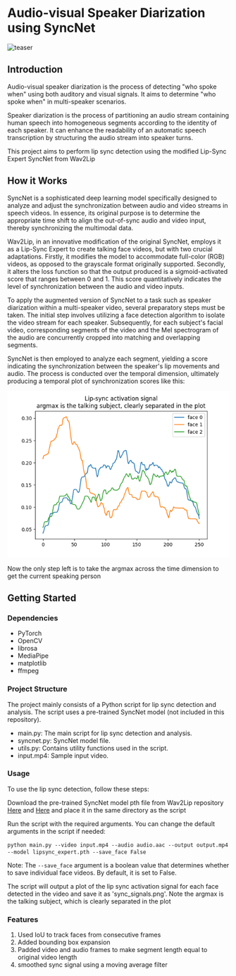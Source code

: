 # Audio-visual Speaker Diarization using SyncNet

![teaser](https://github.com/wangyz1999/syncnet-speaker-diarization/blob/main/imgs/teaser.gif)

## Introduction
Audio-visual speaker diarization is the process of detecting "who spoke when" using both auditory and visual signals. It aims to determine "who spoke when" in multi-speaker scenarios.

Speaker diarization is the process of partitioning an audio stream containing human speech into homogeneous segments according to the identity of each speaker. It can enhance the readability of an automatic speech transcription by structuring the audio stream into speaker turns.

This project aims to perform lip sync detection using the modified Lip-Sync Expert SyncNet from Wav2Lip

## How it Works

SyncNet is a sophisticated deep learning model specifically designed to analyze and adjust the synchronization between audio and video streams in speech videos. In essence, its original purpose is to determine the appropriate time shift to align the out-of-sync audio and video input, thereby synchronizing the multimodal data.

Wav2Lip, in an innovative modification of the original SyncNet, employs it as a Lip-Sync Expert to create talking face videos, but with two crucial adaptations. Firstly, it modifies the model to accommodate full-color (RGB) videos, as opposed to the grayscale format originally supported. Secondly, it alters the loss function so that the output produced is a sigmoid-activated score that ranges between 0 and 1. This score quantitatively indicates the level of synchronization between the audio and video inputs.

To apply the augmented version of SyncNet to a task such as speaker diarization within a multi-speaker video, several preparatory steps must be taken. The initial step involves utilizing a face detection algorithm to isolate the video stream for each speaker. Subsequently, for each subject's facial video, corresponding segments of the video and the Mel spectrogram of the audio are concurrently cropped into matching and overlapping segments.

SyncNet is then employed to analyze each segment, yielding a score indicating the synchronization between the speaker's lip movements and audio. The process is conducted over the temporal dimension, ultimately producing a temporal plot of synchronization scores like this:

![sync plot](https://github.com/wangyz1999/syncnet-speaker-diarization/blob/main/imgs/sync_signals.png)

Now the only step left is to take the argmax across the time dimension to get the current speaking person


## Getting Started

### Dependencies
- PyTorch
- OpenCV
- librosa
- MediaPipe
- matplotlib
- ffmpeg

### Project Structure
The project mainly consists of a Python script for lip sync detection and analysis. The script uses a pre-trained SyncNet model (not included in this repository).

- main.py: The main script for lip sync detection and analysis.
- syncnet.py: SyncNet model file.
- utils.py: Contains utility functions used in the script.
- input.mp4: Sample input video.


### Usage
To use the lip sync detection, follow these steps:

Download the pre-trained SyncNet model pth file from Wav2Lip repository [Here](https://github.com/Rudrabha/Wav2Lip) and [Here](https://iiitaphyd-my.sharepoint.com/personal/radrabha_m_research_iiit_ac_in/_layouts/15/onedrive.aspx?id=%2Fpersonal%2Fradrabha%5Fm%5Fresearch%5Fiiit%5Fac%5Fin%2FDocuments%2FWav2Lip%5FModels%2Flipsync%5Fexpert%2Epth&parent=%2Fpersonal%2Fradrabha%5Fm%5Fresearch%5Fiiit%5Fac%5Fin%2FDocuments%2FWav2Lip%5FModels&ga=1)
and place it in the same directory as the script


Run the script with the required arguments. You can change the default arguments in the script if needed:
```
python main.py --video input.mp4 --audio audio.aac --output output.mp4 --model lipsync_expert.pth --save_face False
```
Note: The `--save_face` argument is a boolean value that determines whether to save individual face videos. By default, it is set to False.

The script will output a plot of the lip sync activation signal for each face detected in the video and save it as 'sync_signals.png'. Note the argmax is the talking subject, which is clearly separated in the plot

### Features

1. Used IoU to track faces from consecutive frames
2. Added bounding box expansion
3. Padded video and audio frames to make segment length equal to original video length
4. smoothed sync signal using a moving average filter

